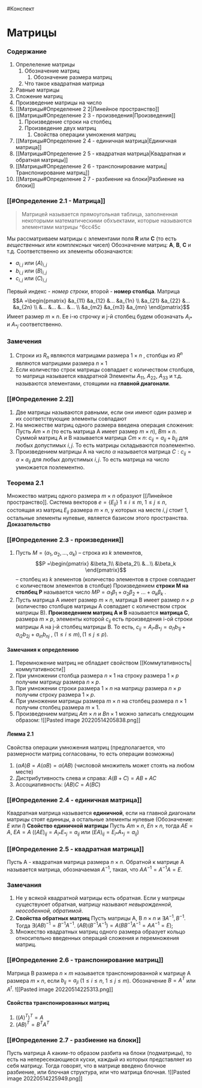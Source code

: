 #Конспект
# Матрицы
### Содержание
1. Опрелеление матрицы
	1. Обозначение матриц
		1. Обозначение размера матриц
	2. Что такое квадратная матрица
2. Равные матрицы
3. Сложение матриц
4. Произведение матрицы на число
5. [[Матрицы#Определение 2 2|Линейное пространство]]
6. [[Матрицы#Определение 2 3 - произведения|Произведения]]
	1. Произведение строки на столбец
	2. Произведение двух матриц
		1. Свойства операции умножения матриц 
7. [[Матрицы#Определение 2 4 - единичная матрица|Единичная матрица]]
8. [[Матрицы#Определение 2 5 - квадратная матрица|Квадратная и обратная матрицы]]
9. [[Матрицы#Определение 2 6 - транспонирование матриц|Транспонирование матриц]]
10. [[Матрицы#Определение 2 7 - разбиение на блоки|Разбиение на блоки]]
### [[#Определение 2.1 - Матрица]]
>Матрицей называется прямоугольная таблица, заполненная некоторыми математическими обхъектами, которые называются элементами матрицы
^6cc45c

Мы рассматриваем матрицы с элементами поля **R** или **C** (то есть *вещественных* или *комплексных* чисел)
Обозначение матриц: **A**, **B**, **C** и т.д. Соответственно их элементы обозначаются:
* $a_{i,j}$ или $(A)_{i,j}$
* $b_{i,j}$ или $(B)_{i,j}$
* $c_{i,j}$ или $(C)_{i,j}$

Первый индекс - *номер строки*, второй - **номер столбца**.
Матрица $$A =\begin{pmatrix}
 &a_{11}  &a_{12} &... &a_{1n} \\ 
 &a_{21}  &a_{22} &... &a_{2n} \\ 
 &...  &...  &... &... \\ 
 &a_{m2}  &a_{m3}  &a_{mn} 
\end{pmatrix}$$
Имеет размер $m \times n$. Ее i-ю строчку и j-й столбец будем обозначать $A_{i*}$ и $A_{*j}$ соответственно.
### Замечения
1. Строки из $R_n$ являются матрицами размера $1 \times n$ , столбцы из $R^n$ являются матрицами размера $n \times 1$ 
2. Если количество строк матрицы совпадает с количеством столбцов, то матрица называется квадратной
Элементы $A_{11}$, $A_{22}$, $A_{33}$ и т.д. называются элементами, стоящими на **главной диагонали**.

### [[#Определение 2.2]]
1. Две матрицы называются равными, если они имеют один размер и их соответствующие элементы совпадают
2. На множестве матриц одного размера введена операция сложения: Пусть $A m \times n$ (то есть матрица A имеет размер $m \times n$), $B m \times n$. Суммой матриц A и B называется матрица $C m \times n$: $c_{ij}= a_{ij} + b_{ij}$ для любых допустимых $i,j$. То есть матрицы складываются поэлементно.
3. Произведением матрицы A на число $\alpha$ называется матрица $C: c_{ij} = \alpha \times a_{ij}$ для любых допустимых $i,j$. То есть матрица на число умножается поэлементно.
### Теорема 2.1
Множество матриц одного размера $m \times n$ образуют [[Линейное пространство]]. 
Система векторов $e = \{ E_{ij} \}$ $1 \leq i \leq m$, $1 \leq j \leq n$, состоящая из матриц $E_{ij}$ размера $m \times n$, у которых на месте $i,j$ стоит $1$, остальные элементы нулевые, является базисом этого пространства.
**Доказательство**

### [[#Определение 2.3 - произведения]]
1. Пусть $M = (\alpha _1, \alpha _2, ... ,\alpha _k)$ – строка из $k$ элементов, $$P =\begin{pmatrix}
&\beta_1\\ 
&\beta_2\\
&...\\
&\beta_k
\end{pmatrix}$$– столбец из $k$ элементов (количество элементов в строке совпадает с количеством элементов в столбце) 
Произведением **строки M на столбец P** называется число
$MP = \alpha _1 \beta _1 + \alpha _2 \beta _2 + ... + \alpha _k \beta _k$ .  
2. Пусть матрица A имеет размер $m \times n$, матрица B имеет размер $n \times p$ (количество столбцов матрицы A совпадает с количеством строк матрицы B). **Произведением матриц A и B** называется **матрица C**, размера $m \times p$, элементы которой $c_{ij}$ есть произведения i-ой строки матрицы A на j-й столбец матрицы B. То есть, $c_{ij} = A_{i*} B_{*j} = a_{i1} b_{1j} + a_{i2} b_{2j} + a_{in} b_{nj}$ , $(1 \leq i \leq m), (1 \leq j \leq p)$.  
#### Замечания к определению
1. Перемножение матриц не обладает свойством [[Коммутативность|коммутативности]]
2. При умножении столбца размера $n \times 1$ на строку размера $1 \times p$ получим матрицу размера $n \times p$.
3. При умножении строки размера $1 \times n$ на матрицу размера $n \times p$ получим строку размера $1 \times p$.
4. При умножении матрицы размера $m \times n$ на столбец размера $n \times 1$ получим столбец размера $m \times 1$.
5. Произведением матриц $A m \times n$ и $B n \times 1$ можно записать следующим образом:
   ![[Pasted image 20220514205838.png]]
   
#### Лемма 2.1
Свойства операции умножения матриц (предполагается, что размерности матриц согласованы, то есть операции возможны)
1. $(\alpha A)B = A (\alpha B) = \alpha (AB)$ (числовой множитель может стоять на любом месте)
2. Дистрибутивность слева и справа: $A(B+C) = AB + AC$
3. Ассоциативность: $(AB)C = A(BC)$
### [[#Определение 2.4 - единичная матрица]]
Квадратная матрица называется **единичной**, если на главной диагонали матрицы стоят единицы, а остальные элементы нулевые (Обозначение: $E$ или $I$)
**Свойство единичной матрицы**
Пусть $A m \times n$, $E n \times n$, тогда $AE = A$, $EA = A$
($(AE)_{ij} = A_{i*} E_{*j} = a_{ij}$ или $(EA)_{ij} = E_{i*} A_{*j} = a_{ij}$)

### [[#Определение 2.5 - квадратная матрица]]
Пусть A - квадратная матрица размера $n \times n$. Обратной к матрице A называется матрица, обозначаемая $A^{-1}$, такая, что $AA^{-1} = A^{-1}A = E$.
### Замечания
1. Не у всякой квадратной матрицы есть обратная. Если у матрицы существуюет обратная, матрицу называют *невырожденной, неособенной, обратимой*.
2. **Свойства обратных матриц**
   Пусть матрицы A, B $n \times n$ и $\exists A^{-1}, B^{-1}$. Тогда $\exists (AB)^{-1} = B^{-1} A^{-1}$.
   $(AB)(B^{-1} A^{-1}) = A(B B^{-1}A^{-1} = A A^{-1} = E)$;
3. Множество квадратных матриц одного размера образует кольцо относительно введенных операций сложения и перемножения матриц.

### [[#Определение 2.6 - транспонирование матриц]]
Матрица B размера $n \times m$ называется транспонированной к матрице A размера $m \times n$, если $b_{ij} = a_{ji}$ ($1 \leq i \leq n$, $1 \leq j \leq m$). Обозначение $B = A^T$ или $A^t$.
![[Pasted image 20220514225313.png]]
#### Свойства транспонированных матриц
1. $((A)^T)^T = A$
2. $(AB)^T = B^T A^T$

### [[#Определение 2.7 - разбиение на блоки]]
Пусть матрица A каким-то образом разбита на блоки (подматрицы), то есть на непересекающиеся куски, каждый из которых представляет из себя матрицу. Тогда говорят, что в матрице введено блочное разбиение, или блочная структура, или что матрица блочная.
![[Pasted image 20220514225949.png]]
